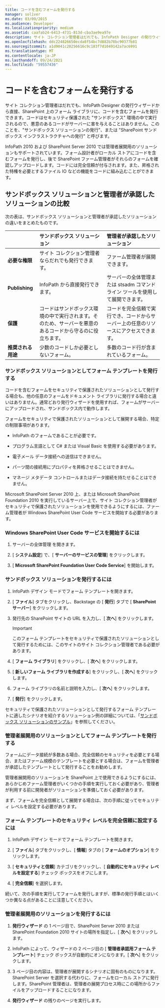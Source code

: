 ```yaml
---
title: コードを含むフォームを発行する
manager: soliver
ms.date: 03/09/2015
ms.audience: Developer
ms.localizationpriority: medium
ms.assetid: caafab24-6413-4731-813d-cba3ae9ea97e
description: サイト コレクション管理者はだれでも、InfoPath Designer の発行ウィザードから直接、SharePoint 上のフォーム ライブラリに、コードを含むフォームを発行できます。コードはセキュリティ保護されたサンドボックス環境の中で実行されるので、悪意のあるコードがサーバーに害を与えることはありません。このことを、サンドボックス ソリューションの発行、またはSharePoint サンドボックス インフラストラクチャへの発行と呼びます。
ms.openlocfilehash: ddc224826650ecda8f54bc7d882b78bc90377b81
ms.sourcegitcommit: a1d9041c20256616c9c183f7d1049142a7ac6991
ms.translationtype: MT
ms.contentlocale: ja-JP
ms.lasthandoff: 09/24/2021
ms.locfileid: "59557436"
---
```

# <a name="publishing-forms-with-code"></a>コードを含むフォームを発行する

サイト コレクション管理者はだれでも、InfoPath Designer の発行ウィザードから直接、SharePoint 上のフォーム ライブラリに、コードを含むフォームを発行できます。コードはセキュリティ保護された "サンドボックス" 環境の中で実行されるので、悪意のあるコードがサーバーに害を与えることはありません。このことを、"サンドボックス ソリューションの発行"、または "SharePoint サンドボックス インフラストラクチャへの発行" と呼びます。
  
InfoPath 2010 および SharePoint Server 2010 では管理者展開用のソリューションもサポートされています。フォーム設計者がローカル ストアにコードを含むフォームを発行し、後で SharePoint ファーム管理者がそれらのフォームを確認しアップロードします。コードには完全信頼が付与されます。また、昇格された特権を必要とするファイル IO などの機能をコードに組み込むことができます。
  
## <a name="comparing-sandboxed-and-administrator-approved-solutions"></a>サンドボックス ソリューションと管理者が承認したソリューションの比較

次の表は、サンドボックス ソリューションと管理者が承認したソリューションの違いをまとめたものです。 
  
||**サンドボックス ソリューション**|**管理者が承認したソリューション**|
|:-----|:-----|:-----|
|**必要な権限** <br/> |サイト コレクション管理者ならだれでも発行できます。  <br/> |ファーム管理者が展開できます。  <br/> |
|**Publishing** <br/> |InfoPath から直接発行できます。  <br/> |サーバーの全体管理または stsadm コマンドライン ツールを使用して展開できます。  <br/> |
|**保護** <br/> |コードはサンドボックス環境の中で実行されます。そのため、サーバーを悪意のあるコードから守るのに役立ちます。  <br/> |コードを完全信頼で実行でき、コードからサーバー上の任意のリソースにアクセスできます。  <br/> |
|**推奨される用途** <br/> |少数のコードしか必要としないフォーム。  <br/> |多数のコード行が含まれているフォーム。  <br/> |
   
### <a name="publishing-form-templates-as-sandboxed-solutions"></a>サンドボックス ソリューションとしてフォーム テンプレートを発行する

コードを含むフォームをセキュリティで保護されたソリューションとして発行する場合も、他の任意のフォームをドキュメント ライブラリに発行する場合と違いはありません。通常どおり発行ウィザードを使用すれば、フォームがサーバーにアップロードされ、サンドボックス内で動作します。
  
フォームをセキュリティで保護されたソリューションとして展開する場合、特定の制限事項があります。
  
- InfoPath のフォームであることが必要です。
    
- プログラム言語として C# または Visual Basic を使用する必要があります。
    
- 電子メール データ接続への送信はできません。
    
- パーツ間の接続用にプロパティを昇格させることはできません。
    
- マネージ メタデータ コントロールまたはデータ接続を持たせることはできません。
    
Microsoft SharePoint Server 2010 上、または Microsoft SharePoint Foundation 2010 を実行しているサーバー上で、サイト コレクション管理者がセキュリティで保護されたソリューションを使用できるようにするには、ファーム管理者が Windows SharePoint User Code サービスを開始する必要があります。
  
### <a name="to-start-the-windows-sharepoint-user-code-service"></a>Windows SharePoint User Code サービスを開始するには

1. サーバーの全体管理 を開きます。
    
2. [ **システム設定**] で、[ **サーバーのサービスの管理**] をクリックします。
    
3. [ **Microsoft SharePoint Foundation User Code Service**] を開始します。
    
### <a name="to-publish-a-sandboxed-solution"></a>サンドボックス ソリューションを発行するには

1. InfoPath デザイン モードでフォーム テンプレートを開きます。
    
2. [ **ファイル**] タブをクリックし、Backstage の [ **発行**] タブで [ **SharePoint サーバー**] をクリックします。 
    
3. 発行先の SharePoint サイトの URL を入力し、[ **次へ**] をクリックします。 
    
    > [!IMPORTANT]
    > このフォーム テンプレートをセキュリティで保護されたソリューションとして発行するためには、このサイトのサイト コレクション管理者である必要があります。 
  
4. [ **フォーム ライブラリ**] をクリックし、[ **次へ**] をクリックします。
    
5. [ **新しいフォーム ライブラリを作成する**] をクリックし、[ **次へ**] をクリックします。
    
6. フォーム ライブラリの名前と説明を入力し、[ **次へ**] をクリックします。
    
7. [ **発行**] をクリックします。
    
セキュリティで保護されたソリューションとして発行するフォーム テンプレートに適したシナリオを紹介するソリューション例の詳細については、「[サンドボックス ソリューションのサンプル](sample-sandboxed-solutions.md)」を参照してください。
  
### <a name="publishing-form-templates-as-administrator-deployed-solutions"></a>管理者展開用のソリューションとしてフォーム テンプレートを発行する

フォームにデータ接続が多数ある場合、完全信頼のセキュリティを必要とする場合、またはファーム規模のテンプレートを必要とする場合は、フォームを管理者が承認したテンプレートとして発行することをお勧めします。
  
管理者展開用のソリューションを SharePoint 上で使用できるようにするには、あらかじめファーム管理者がいくつかの手順を実行しておく必要があり、管理者が利用する前に開発者がソリューションを準備しておく必要があります。
  
まず、フォームを完全信頼として展開する場合は、次の手順に従ってセキュリティ レベルを設定する必要があります。
  
### <a name="to-set-the-security-level-of-a-form-template-to-full-trust"></a>フォーム テンプレートのセキュリティ レベルを完全信頼に設定するには

1. InfoPath デザイン モードでフォーム テンプレートを開きます。
    
2. [ **ファイル**] タブをクリックし、[ **情報**] タブの [ **フォームのオプション**] をクリックします。
    
3. [ **セキュリティと信頼**] カテゴリをクリックし、[ **自動的にセキュリティ レベルを設定する**] チェック ボックスをオフにします。 
    
4. [ **完全信頼**] を選択します。
    
続いて、次の手順を実行してフォームを発行しますが、標準の発行手順とはいくつか異なる点があることに注意してください。
  
### <a name="to-publish-an-administrator-deployed-solution"></a>管理者展開用のソリューションを発行するには

1. **発行ウィザード** の 1 ページ目で、SharePoint Server 2010 または SharePoint Foundation 2010 サイトの場所を指定し、[ **次へ**] をクリックします。
    
2. InfoPath によって、ウィザードの 2 ページ目の [ **管理者承認用フォーム テンプレート**] チェック ボックスが自動的にオンになります。[ **次へ**] をクリックします。
    
3. 3 ページ目の内容は、管理者が展開するシナリオに固有のものになります。SharePoint Server を選択する代わりに、フォームをローカル ストアに発行します。SharePoint 管理者は、管理者の展開プロセス時にこの場所からファイルをアップロードすることになります。
    
4. **発行ウィザード** の残りのページを実行します。
    

